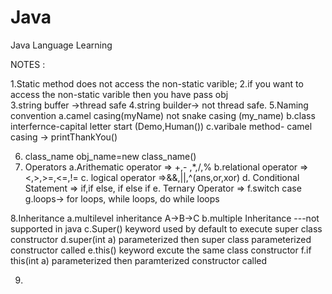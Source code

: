 # Java

Java Language Learning

NOTES :

1.Static method does not access the non-static varible;
2.if you want to access the non-static varible then you have pass obj  
3.string buffer ->thread safe
4.string builder-> not thread safe.
5.Naming convention
a.camel casing(myName) not snake casing (my_name)
b.class interfernce-capital letter start (Demo,Human())
c.varibale method- camel casing -> printThankYou()

6. class_name obj_name=new class_name()
7. Operators
   a.Arithematic operator => +,- ,\*,/,%
   b.relational operator => <,>,>=,<=,!=
   c. logical operator =>&&,||,^(ans,or,xor)
   d. Conditional Statement => if,if else, if else if
   e. Ternary Operator =>
   f.switch case
   g.loops-> for loops, while loops, do while loops

8.Inheritance
a.multilevel inheritance A->B->C
b.multiple Inheritance ---not supported in java
c.Super() keyword used by default to execute super class constructor
d.super(int a) parameterized then super class parameterized constructor called
e.this() keyword excute the same class constructor
f.if this(int a) parameterized then paramterized constructor called

9.
